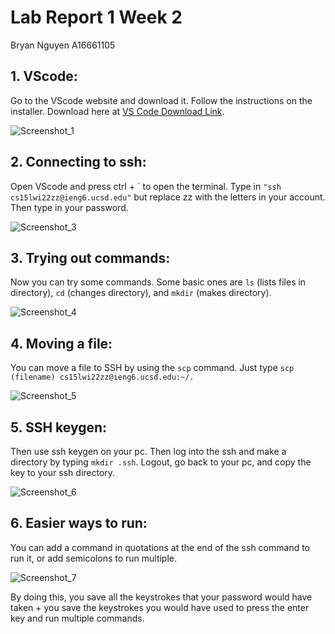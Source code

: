 # Lab Report 1 Week 2

Bryan Nguyen A16661105

## 1. VScode: 
Go to the VScode website and download it. Follow the instructions on the installer. Download here at [VS Code Download Link](https://code.visualstudio.com/).

![Screenshot_1](https://user-images.githubusercontent.com/97714611/149601654-52d643bd-2b38-4428-ae0e-f3b384a2ca66.png)


## 2. Connecting to ssh:
Open VScode and press ctrl + ` to open the terminal. Type in ```"ssh cs15lwi22zz@ieng6.ucsd.edu"``` but replace zz with the letters in your account. Then type in your password.

![Screenshot_3](https://user-images.githubusercontent.com/97714611/149601963-7c29bde3-36d8-41e1-a57d-d6839d5b407e.png)

## 3. Trying out commands:
Now you can try some commands. Some basic ones are ```ls``` (lists files in directory), ```cd``` (changes directory), and ```mkdir``` (makes directory).

![Screenshot_4](https://user-images.githubusercontent.com/97714611/149602056-25e1db70-bfba-4683-8cba-237701a59551.png)

## 4. Moving a file: 
You can move a file to SSH by using the ```scp``` command. Just type ```scp (filename) cs15lwi22zz@ieng6.ucsd.edu:~/.```

![Screenshot_5](https://user-images.githubusercontent.com/97714611/149602366-795142c0-973b-4481-83fe-7718735ea134.png)

## 5. SSH keygen: 
Then use ssh keygen on your pc. Then log into the ssh and make a directory by typing ```mkdir .ssh```. Logout, go back to your pc, and copy the key to your ssh directory.

![Screenshot_6](https://user-images.githubusercontent.com/97714611/149602719-4b82287e-d723-46c5-94d8-eb93fc5d89a5.png)

## 6. Easier ways to run:
You can add a command in quotations at the end of the ssh command to run it, or add semicolons to run multiple.

![Screenshot_7](https://user-images.githubusercontent.com/97714611/149602796-2f0f894b-3578-421a-95f6-8e01516eac7c.png)

By doing this, you save all the keystrokes that your password would have taken + you save the keystrokes you would have used to press the enter key and run multiple commands.
